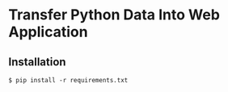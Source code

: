 # Transfer Python Data Into Web Application

## Installation

```shell
$ pip install -r requirements.txt

```

